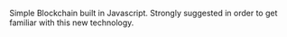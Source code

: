 Simple Blockchain built in Javascript. Strongly suggested in order to get familiar with this new technology.